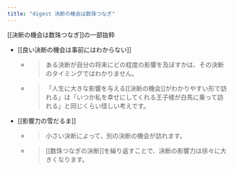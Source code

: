 ```yaml
---
title: "digest 決断の機会は数珠つなぎ"
---
```


[[決断の機会は数珠つなぎ]]の一部抜粋

- [[良い決断の機会は事前にはわからない]]
    - > ある決断が自分の将来にどの程度の影響を及ぼすかは、その決断のタイミングではわかりません。
    - > 「人生に大きな影響を与える[[決断の機会]]がわかりやすい形で訪れる」は「いつか私を幸せにしてくれる王子様が白馬に乗って訪れる」と同じくらい怪しい考えです。
- [[影響力の雪だるま]]
    - > 小さい決断によって、別の決断の機会が訪れます。
    - > [[数珠つなぎの決断]]を繰り返すことで、決断の影響力は徐々に大きくなります。
